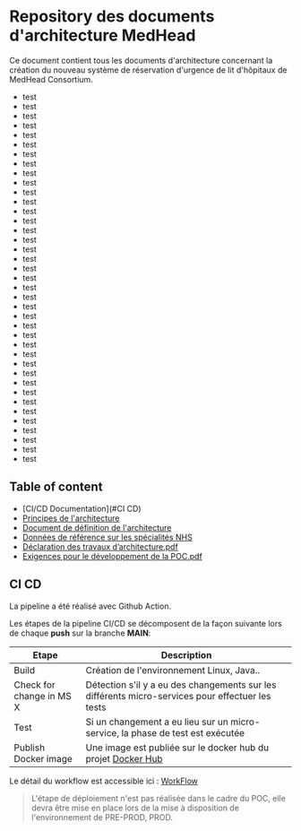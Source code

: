 # Repository des documents d'architecture MedHead

Ce document contient tous les documents d'architecture concernant la création du nouveau système de réservation d'urgence de lit d'hôpitaux de MedHead Consortium.

* test
* test
* test
* test
* test
* test
* test
* test
* test
* test
* test
* test
* test
* test
* test
* test
* test
* test
* test
* test
* test
* test
* test
* test
* test
* test
* test
* test
* test
* test
* test
* test
* test
* test
* test
* test
* test
* test
* test
## Table of content

* [CI/CD Documentation](#CI CD)
* [Principes de l'architecture](https://github.com/OC-P11-MedHead/medhead-archi/blob/main/Principes%20de%20l'architecture.pdf)
* [Document de définition de l'architecture](https://github.com/OC-P11-MedHead/medhead-archi/blob/main/Document%20de%20d%C3%A9finition%20de%20l'architecture.pdf)
* [Données de référence sur les spécialités NHS](https://github.com/OC-P11-MedHead/medhead-archi/blob/main/Donn%C3%A9es%20de%20r%C3%A9f%C3%A9rence%20sur%20les%20sp%C3%A9cialit%C3%A9s%20NHS.pdf)
* [Déclaration des travaux d’architecture.pdf](https://github.com/OC-P11-MedHead/medhead-archi/blob/main/D%C3%A9claration%20des%20travaux%20d%E2%80%99architecture.pdf)
* [Exigences pour le développement de la POC.pdf](https://github.com/OC-P11-MedHead/medhead-archi/blob/main/Exigences_pour_le_de%CC%81veloppement_de_la_POC.pdf)


## CI CD

La pipeline a été réalisé avec Github Action. 

Les étapes de la pipeline CI/CD se décomposent de la façon suivante lors de chaque **push** sur la branche **MAIN**:

| Etape | Description |
| ----- | ----------- |
| Build | Création de l'environnement Linux, Java.. |
| Check for change in MS X | Détection s'il y a eu des changements sur les différents micro-services pour effectuer les tests |
| Test | Si un changement a eu lieu sur un micro-service, la phase de test est exécutée |
| Publish Docker image | Une image est publiée sur le docker hub du projet [Docker Hub](https://hub.docker.com/repositories/yvalero) |

Le détail du workflow est accessible ici : [WorkFlow](https://github.com/OC-P11-MedHead/medhead-app/blob/main/.github/workflows/workflow.yaml)

> L'étape de déploiement n'est pas réalisée dans le cadre du POC, elle devra être mise en place lors de la mise à disposition de l'environnement de PRE-PROD, PROD.